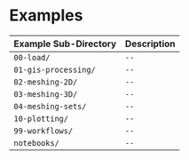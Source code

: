 # Examples

| Example Sub-Directory | Description |
|-----------------------|-------------|
| `00-load/`            | `--`        |
| `01-gis-processing/`  | `--`        |
| `02-meshing-2D/`      | `--`        |
| `03-meshing-3D/`      | `--`        |
| `04-meshing-sets/`    | `--`        |
| `10-plotting/`        | `--`        |
| `99-workflows/`       | `--`        |
| `notebooks/`          | `--`        |